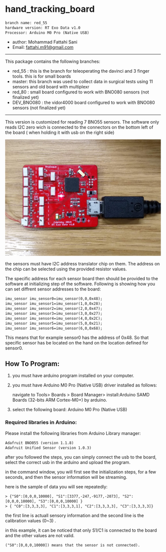 # hand_tracking_board

    branch name: red_55
    hardware version: RT Exo Data v1.0
    Processor: Arduino M0 Pro (Native USB)

* author: Mohammad Fattahi Sani
* Email: fattahi.m91@gmail.com

----------

 This package contains the following branches: 
 * red_55 : this is the branch for teleoperating the davinci and 3 finger tools. this is for small boards
 * master: this branch was used to collect data in surgical tests using 11 sensors and old board with multiplexr
 * red_80 :  small board configured to work with BNO080 sensors (not finalized yet)
 * DEV_BNO080 :  the vidor4000 board configured to work with BNO080 sensors (not finalized yet)

----------


This version is customized for reading 7 BNO55 sensors. The software only reads I2C zero wich is connected to the connectors on the bottom left of the board ( when holding it with usb on the right side)

![Alt text](red_55.jpg?raw=true "Title")

the sensors must have I2C address translator chip on them. The address on the chip can be selected using the provided resistor values.



The specific address for each sensor board then should be provided to the software at initializing step of the software. Following is showing how you can set diffrent sensor addresses to the board:

    imu_sensor imu_sensor0=imu_sensor(0,0,0x48);
    imu_sensor imu_sensor1=imu_sensor(1,0,0x28);
    imu_sensor imu_sensor2=imu_sensor(2,0,0x47);
    imu_sensor imu_sensor3=imu_sensor(3,0,0x27);
    imu_sensor imu_sensor4=imu_sensor(4,0,0x2C);
    imu_sensor imu_sensor5=imu_sensor(5,0,0x21);
    imu_sensor imu_sensor6=imu_sensor(6,0,0x68);

This means that for example sensor0 has the address of 0x48. So that specific sensor has be located on the hand on the location defined for sensor0.
## How To Program:

1. you must have arduino program installed on your computer.
2. you must have Arduino M0 Pro (Native USB) driver installed as follows:
    
    navigate to Tools> Boards > Board Manager> install:Arduino SAMD Boards (32-bits ARM Cortex-M0+) by arduino.

3. select the following board: Arduino M0 Pro (Native USB) 


### Required libraries in Arduino:
Please install the following libraries from Arduino Library manager:

    Adafruit BNO055 (version 1.1.8)
    Adafruit Unified Sensor (version 1.0.3)


after you followed the steps, you can simply connect the usb to the board, select the correct usb in the arduino and upload the program.



in the command window, you will first see the initialization steps, for a few seconds, and then the sensor information will be streaming.

here is the sample of data you will see repeatedly:

    > {"S0":[0,0,0,10000], "S1":[3377,-247,-9177,-2073], "S2":[0,0,0,10000], "S3":[0,0,0,10000] }
    > { "C0":[3,3,3,3], "C1":[3,3,3,1], "C2":[3,3,3,3], "C3":[3,3,3,3]} 

the first line is actuall sensory information and the second line is the calibration values (0~3) . 

in this example, it can be noticed that only S1/C1 is connected to the board and the other values are not valid.

    ("S0":[0,0,0,10000]) means that the sensor is not connected). 




 
